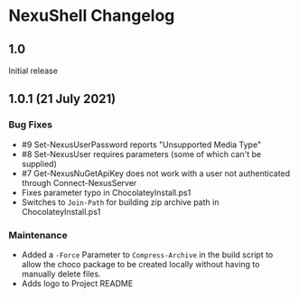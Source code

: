 # NexuShell Changelog

## 1.0

Initial release

## 1.0.1 (21 July 2021)

### Bug Fixes

- #9 Set-NexusUserPassword reports "Unsupported Media Type"
- #8 Set-NexusUser requires parameters (some of which can't be supplied)
- #7 Get-NexusNuGetApiKey does not work with a user not authenticated through Connect-NexusServer
- Fixes parameter typo in ChocolateyInstall.ps1
- Switches to `Join-Path` for building zip archive path in ChocolateyInstall.ps1

### Maintenance

- Added a `-Force` Parameter to `Compress-Archive` in the build script to allow the choco package to be created locally without having to manually delete files.
- Adds logo to Project README